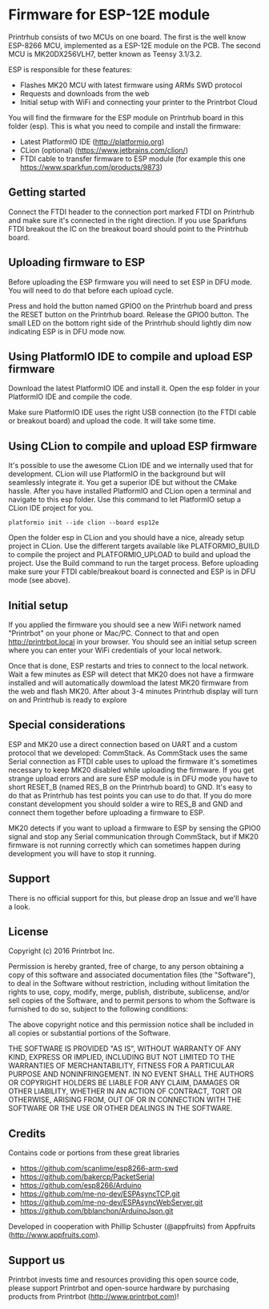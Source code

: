 # Firmware for ESP-12E module

Printrhub consists of two MCUs on one board. The first is the well know ESP-8266 MCU, implemented as a ESP-12E module on the PCB. The second MCU is MK20DX256VLH7, better known as Teensy 3.1/3.2.

ESP is responsible for these features:

* Flashes MK20 MCU with latest firmware using ARMs SWD protocol
* Requests and downloads from the web
* Initial setup with WiFi and connecting your printer to the Printrbot Cloud

You will find the firmware for the ESP module on Printrhub board in this folder (esp). This is what you need to compile and install the firmware:

* Latest PlatformIO IDE (http://platformio.org)
* CLion (optional) (https://www.jetbrains.com/clion/)
* FTDI cable to transfer firmware to ESP module (for example this one https://www.sparkfun.com/products/9873)

## Getting started

Connect the FTDI header to the connection port marked FTDI on Printrhub and make sure it's connected in the right direction. If you use Sparkfuns FTDI breakout the IC on the breakout board should point to the Printrhub board.

## Uploading firmware to ESP

Before uploading the ESP firmware you will need to set ESP in DFU mode. You will need to do that before each upload cycle.

Press and hold the button named GPIO0 on the Printrhub board and press the RESET button on the Printrhub board. Release the GPIO0 button. The small LED on the bottom right side of the Printrhub should lightly dim now
indicating ESP is in DFU mode now.

## Using PlatformIO IDE to compile and upload ESP firmware

Download the latest PlatformIO IDE and install it. Open the esp folder in your PlatformIO IDE and compile the code. 

Make sure PlatformIO IDE uses the right USB connection (to the FTDI cable or breakout board) and upload the code. It will take some time.

## Using CLion to compile and upload ESP firmware

It's possible to use the awesome CLion IDE and we internally used that for development. CLion will use PlatformIO in the background but will seamlessly integrate it. You get a superior IDE but without the CMake hassle.
After you have installed PlatformIO and CLion open a terminal and navigate to this esp folder. Use this command to let PlatformIO setup a CLion IDE project for you.

`platformio init --ide clion --board esp12e`

Open the folder esp in CLion and you should have a nice, already setup project in CLion. Use the different targets available like PLATFORMIO_BUILD to compile the project and PLATFORMIO_UPLOAD to build and upload the project. 
Use the Build command to run the target process. Before uploading make sure your FTDI cable/breakout board is connected and ESP is in DFU mode (see above).

## Initial setup

If you applied the firmware you should see a new WiFi network named "Printrbot" on your phone or Mac/PC. Connect to that and open http://printrbot.local in your browser. You should see an initial setup screen
where you can enter your WiFi credentials of your local network.

Once that is done, ESP restarts and tries to connect to the local network. Wait a few minutes as ESP will detect that MK20 does not have a firmware installed and will automatically dowmload the latest MK20 firmware
from the web and flash MK20. After about 3-4 minutes Printrhub display will turn on and Printrhub is ready to explore

## Special considerations

ESP and MK20 use a direct connection based on UART and a custom protocol that we developed: CommStack. As CommStack uses the same Serial connection as FTDI cable uses to upload the firmware it's sometimes necessary to
 keep MK20 disabled while uploading the firmware. If you get strange upload errors and are sure ESP module is in DFU mode you have to short RESET_B (named RES_B on the Printrhub board) to GND. It's easy to do that as
 Printrhub has test points you can use to do that. If you do more constant development you should solder a wire to RES_B and GND and connect them together before uploading a firmware to ESP.
 
 MK20 detects if you want to upload a firmware to ESP by sensing the GPIO0 signal and stop any Serial communication through CommStack, but if MK20 firmware is not running correctly which can sometimes happen during 
 development you will have to stop it running.

## Support

There is no official support for this, but please drop an Issue and we'll have a look.

## License

Copyright (c) 2016 Printrbot Inc.

Permission is hereby granted, free of charge, to any person obtaining a copy of this software and associated documentation files (the "Software"), to deal in the Software without restriction, including without limitation 
the rights to use, copy, modify, merge, publish, distribute, sublicense, and/or sell copies of the Software, and to permit persons to whom the Software is furnished to do so, subject to the following conditions:

The above copyright notice and this permission notice shall be included in all copies or substantial portions of the Software.

THE SOFTWARE IS PROVIDED "AS IS", WITHOUT WARRANTY OF ANY KIND, EXPRESS OR IMPLIED, INCLUDING BUT NOT LIMITED TO THE WARRANTIES OF MERCHANTABILITY, FITNESS FOR A PARTICULAR PURPOSE AND NONINFRINGEMENT. IN NO EVENT SHALL THE 
AUTHORS OR COPYRIGHT HOLDERS BE LIABLE FOR ANY CLAIM, DAMAGES OR OTHER LIABILITY, WHETHER IN AN ACTION OF CONTRACT, TORT OR OTHERWISE, ARISING FROM, OUT OF OR IN CONNECTION WITH THE SOFTWARE OR THE USE OR OTHER DEALINGS IN THE SOFTWARE.

## Credits

Contains code or portions from these great libraries

* https://github.com/scanlime/esp8266-arm-swd
* https://github.com/bakercp/PacketSerial
* https://github.com/esp8266/Arduino
* https://github.com/me-no-dev/ESPAsyncTCP.git
* https://github.com/me-no-dev/ESPAsyncWebServer.git
* https://github.com/bblanchon/ArduinoJson.git

Developed in cooperation with Phillip Schuster (@appfruits) from Appfruits (http://www.appfruits.com).

## Support us

Printrbot invests time and resources providing this open source code, please support Printrbot and open-source hardware by purchasing products from Printrbot (http://www.printrbot.com)!